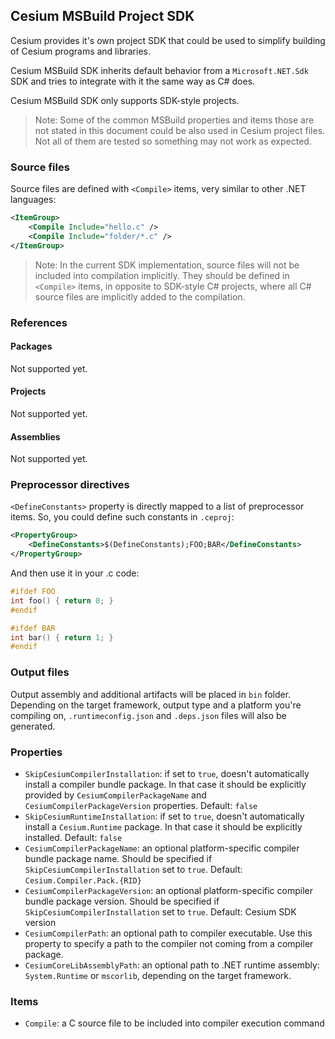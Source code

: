 <!--
SPDX-FileCopyrightText: 2025 Cesium contributors <https://github.com/ForNeVeR/Cesium>

SPDX-License-Identifier: MIT
-->

Cesium MSBuild Project SDK
--------------------------

Cesium provides it's own project SDK that could be used to simplify building of Cesium programs and libraries.

Cesium MSBuild SDK inherits default behavior from a `Microsoft.NET.Sdk` SDK and tries to integrate with it the same way as C# does.

Cesium MSBuild SDK only supports SDK-style projects.

> Note: Some of the common MSBuild properties and items those are not stated in this document could be also used in Cesium project files. Not all of them are tested so something may not work as expected.

### Source files
Source files are defined with `<Compile>` items, very similar to other .NET languages:
```xml
<ItemGroup>
    <Compile Include="hello.c" />
    <Compile Include="folder/*.c" />
</ItemGroup>
```
> Note: In the current SDK implementation, source files will not be included into compilation implicitly. They should be defined in `<Compile>` items, in opposite to SDK-style C# projects, where all C# source files are implicitly added to the compilation.

### References

#### Packages
Not supported yet.

#### Projects
Not supported yet.

#### Assemblies
Not supported yet.

### Preprocessor directives
`<DefineConstants>` property is directly mapped to a list of preprocessor items. So, you could define such constants in `.ceproj`:
```xml
<PropertyGroup>
    <DefineConstants>$(DefineConstants);FOO;BAR</DefineConstants>
</PropertyGroup>
```

And then use it in your .c code:
```c
#ifdef FOO
int foo() { return 0; }
#endif

#ifdef BAR
int bar() { return 1; }
#endif
```

### Output files
Output assembly and additional artifacts will be placed in `bin` folder. Depending on the target framework, output type and a platform you're compiling on, `.runtimeconfig.json` and `.deps.json` files will also be generated.

### Properties
- `SkipCesiumCompilerInstallation`: if set to `true`, doesn't automatically install a compiler bundle package. In that case it should be explicitly provided by `CesiumCompilerPackageName` and `CesiumCompilerPackageVersion` properties. Default: `false`
- `SkipCesiumRuntimeInstallation`: if set to `true`, doesn't automatically install a `Cesium.Runtime` package. In that case it should be explicitly installed. Default: `false`
- `CesiumCompilerPackageName`: an optional platform-specific compiler bundle package name. Should be specified if `SkipCesiumCompilerInstallation` set to `true`. Default: `Cesium.Compiler.Pack.{RID}`
- `CesiumCompilerPackageVersion`: an optional platform-specific compiler bundle package version. Should be specified if `SkipCesiumCompilerInstallation` set to `true`. Default: Cesium SDK version
- `CesiumCompilerPath`: an optional path to compiler executable. Use this property to specify a path to the compiler not coming from a compiler package.
- `CesiumCoreLibAssemblyPath`: an optional path to .NET runtime assembly: `System.Runtime` or `mscorlib`, depending on the target framework.

### Items
- `Compile`: a C source file to be included into compiler execution command
